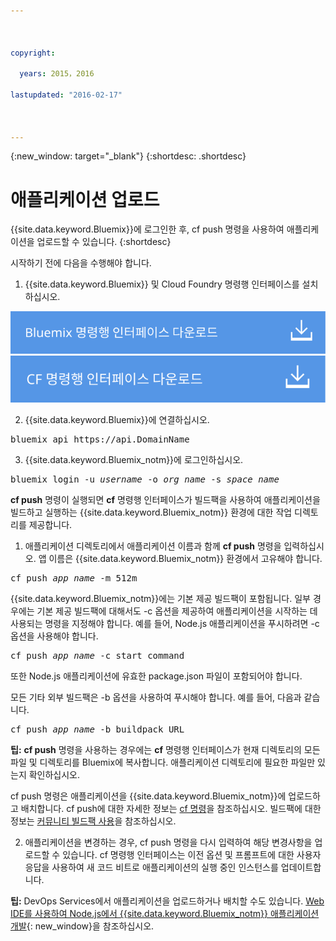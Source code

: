 ```yaml
---



copyright:

  years: 2015，2016

lastupdated: "2016-02-17"



---
```


{:new_window: target="_blank"}
{:shortdesc: .shortdesc}

# 애플리케이션 업로드

{{site.data.keyword.Bluemix}}에 로그인한 후, cf push 명령을 사용하여 애플리케이션을 업로드할 수 있습니다.
{:shortdesc}

시작하기 전에 다음을 수행해야 합니다.
  1. {{site.data.keyword.Bluemix}} 및 Cloud Foundry 명령행 인터페이스를 설치하십시오.

  <a class="xref" href="http://clis.ng.bluemix.net/ui/home.html" target="_blank" title="(새 탭 또는 창에서 열림)"><img class="image" src="images/btn_bx_commandline.svg" alt=" {{site.data.keyword.Bluemix}} 명령행 인터페이스 다운로드" /> </a>  <a class="xref" href="https://github.com/cloudfoundry/cli/releases" target="_blank" title="(새 탭 또는 창에서 열림)"><img class="image" src="images/btn_cf_commandline.svg" alt="Cloud Foundry 명령행 인터페이스 다운로드" /> </a>



  2. {{site.data.keyword.Bluemix}}에 연결하십시오.

  <pre class="pre">bluemix api https://api.<span class="keyword" data-hd-keyref="DomainName">DomainName</span></pre>

  3. {{site.data.keyword.Bluemix_notm}}에 로그인하십시오.

  <pre class="pre">bluemix login -u <var class="keyword varname" data-hd-keyref="user_ID">username</var> -o <var class="keyword varname" data-hd-keyref="org_name">org_name</var> -s <var class="keyword varname" data-hd-keyref="space_name">space_name</var></pre>

**cf push** 명령이 실행되면
**cf** 명령행 인터페이스가 빌드팩을 사용하여 애플리케이션을 빌드하고 실행하는
{{site.data.keyword.Bluemix_notm}} 환경에
대한 작업 디렉토리를 제공합니다. 

  1. 애플리케이션 디렉토리에서 애플리케이션 이름과 함께 **cf
push** 명령을 입력하십시오. 앱 이름은 {{site.data.keyword.Bluemix_notm}} 환경에서
고유해야 합니다.


  <pre class="pre">cf push <var class="keyword varname" data-hd-keyref="app_name">app_name</var> -m 512m</pre>

  {{site.data.keyword.Bluemix_notm}}에는
기본 제공 빌드팩이 포함됩니다. 일부 경우에는 기본 제공 빌드팩에 대해서도 -c 옵션을 제공하여 애플리케이션을 시작하는 데 사용되는 명령을
지정해야 합니다. 예를 들어, Node.js 애플리케이션을 푸시하려면 -c 옵션을 사용해야 합니다.

  <pre class="pre">cf push <var class="keyword varname" data-hd-keyref="app_name">app_name</var> -c start_command</pre>

  또한 Node.js 애플리케이션에 유효한 package.json 파일이 포함되어야 합니다.

  모든 기타 외부 빌드팩은 -b 옵션을 사용하여 푸시해야 합니다. 예를 들어, 다음과 같습니다. 

  <pre class="pre">cf push <var class="keyword varname" data-hd-keyref="app_name">app_name</var> -b buildpack_URL</pre>

  **팁:** **cf push** 명령을 사용하는 경우에는 **cf** 명령행 인터페이스가
현재 디렉토리의 모든 파일 및 디렉토리를 Bluemix에 복사합니다. 애플리케이션 디렉토리에 필요한 파일만 있는지 확인하십시오.

  cf push 명령은 애플리케이션을 {{site.data.keyword.Bluemix_notm}}에 업로드하고
배치합니다. cf push에 대한 자세한 정보는 [cf 명령](/docs/cli/reference/cfcommands/index.html)을
참조하십시오. 빌드팩에 대한 정보는 [커뮤니티 빌드팩 사용](/docs/cfapps/byob.html)을 참조하십시오.

  2. 애플리케이션을 변경하는 경우, cf push 명령을 다시 입력하여 해당 변경사항을 업로드할 수 있습니다. 
cf 명령행 인터페이스는 이전 옵션 및 프롬프트에 대한 사용자 응답을 사용하여
새 코드 비트로 애플리케이션의 실행 중인 인스턴스를 업데이트합니다. 

**팁:** DevOps Services에서 애플리케이션을 업로드하거나 배치할 수도 있습니다. [Web IDE를
사용하여 Node.js에서 {{site.data.keyword.Bluemix_notm}} 애플리케이션 개발](https://hub.jazz.net/tutorials/devopsweb/){: new_window}을 참조하십시오.
